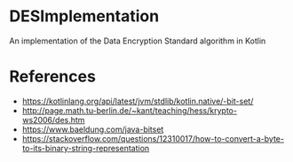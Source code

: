 # DESImplementation

An implementation of the Data Encryption Standard algorithm in Kotlin

# References

  - https://kotlinlang.org/api/latest/jvm/stdlib/kotlin.native/-bit-set/
  - http://page.math.tu-berlin.de/~kant/teaching/hess/krypto-ws2006/des.htm
  - https://www.baeldung.com/java-bitset
  - https://stackoverflow.com/questions/12310017/how-to-convert-a-byte-to-its-binary-string-representation
